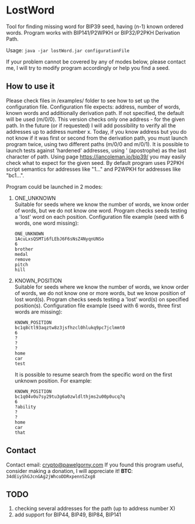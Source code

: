 # LostWord
Tool for finding missing word for BIP39 seed, having (n-1) known ordered words.
Program works with BIP141/P2WPKH or BIP32/P2PKH Derivation Path.

Usage:
`java -jar lostWord.jar configurationFile`

If your problem cannot be covered by any of modes below, please contact me, I will try to modify program accordingly or help you find a seed.

How to use it
-------------
Please check files in /examples/ folder to see how to set up the configuration file.
Configuration file expects: address, number of words, known words and additionally derivation path. If not specified, the default will be used (m/0/0).
This version checks only one address - for the given path. In the future (or if requested) I will add possibility to verify all the addresses up to address number x. Today, if you know address but you do not know if it was first or second from the derivation path, you must launch program twice, using two different paths (m/0/0 and m/0/1).
It is possible to launch tests against 'hardened' addresses, using ' (apostrophe) as the last character of path.
Using page https://iancoleman.io/bip39/ you may easily check what to expect for the given seed.
By default program uses P2PKH script semantics for addresses like "1..." and P2WPKH for addresses like "bc1...".

Program could be launched in 2 modes:
<ol>
<li>ONE_UNKNOWN</li>
Suitable for seeds where we know the number of words, we know order of words, but we do not know one word.
Program checks seeds testing a 'lost' word on each position.
Configuration file example (seed with 6 words, one word missing):

    ONE_UNKNOWN
    1AcuLxsQSMTi6fLEbJ6F6sNsZ4NyqnUNSo
    6
    brother
    medal
    remove
    pitch
    hill

<li>KNOWN_POSITION</li>
Suitable for seeds where we know the number of words, we know order of words, we do not know one or more words, but we know position of lost word(s).
Program checks seeds testing a 'lost' word(s) on specified position(s).
Configuration file example (seed with 6 words, three first words are missing):

    KNOWN_POSITION
    bc1q8ctl93aqztw8z3jsfhzcl0hlukq9pc7jclmmt0
    6
    ?
    ?
    ?
    home
    car
    test

It is possible to resume search from the specific word on the first unknown position. For example:

    KNOWN_POSITION
    bc1q04v0u7sy29tu3g6a0zwldlthjms2u00p0ucq7q
    6
    ?ability
    ?
    ?
    home
    car
    that


</ol>

Contact
-------
Contact email: crypto@pawelgorny.com
If you found this program useful, consider making a donation, I will appreciate it! 
**BTC**: `34dEiyShGJcnGAg2jWhcoDDRxpennSZxg8`

TODO
----
<ol>
<li>checking several addresses for the path (up to address number X)</li>
<li>add support for BIP44, BIP49, BIP84, BIP141</li>
</ol>